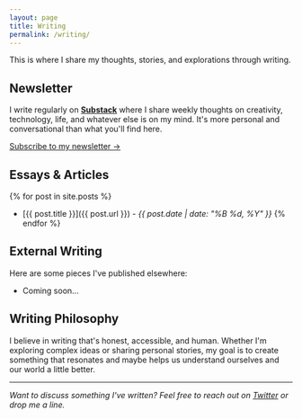 ```yaml
---
layout: page
title: Writing
permalink: /writing/
---
```


This is where I share my thoughts, stories, and explorations through writing.

## Newsletter

I write regularly on **[Substack](your-substack-link)** where I share weekly thoughts on creativity, technology, life, and whatever else is on my mind. It's more personal and conversational than what you'll find here.

[Subscribe to my newsletter →](your-substack-link)

## Essays & Articles

{% for post in site.posts %}
- [{{ post.title }}]({{ post.url }}) - *{{ post.date | date: "%B %d, %Y" }}*
{% endfor %}

## External Writing

Here are some pieces I've published elsewhere:

- Coming soon...

## Writing Philosophy

I believe in writing that's honest, accessible, and human. Whether I'm exploring complex ideas or sharing personal stories, my goal is to create something that resonates and maybe helps us understand ourselves and our world a little better.

---

*Want to discuss something I've written? Feel free to reach out on [Twitter](https://twitter.com/akadogluk) or drop me a line.*